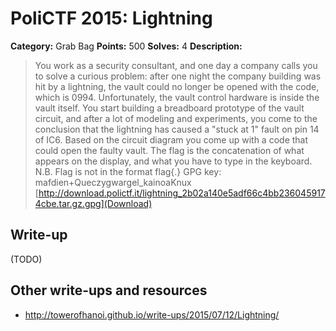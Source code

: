 # PoliCTF 2015: Lightning

**Category:** Grab Bag
**Points:** 500
**Solves:** 4
**Description:**

> You work as a security consultant, and one day a company calls you to solve a curious problem: after one night the company building was hit by a lightning, the vault could no longer be opened with the code, which is 0994. Unfortunately, the vault control hardware is inside the vault itself. You start building a breadboard prototype of the vault circuit, and after a lot of modeling and experiments, you come to the conclusion that the lightning has caused a "stuck at 1" fault on pin 14 of IC6. Based on the circuit diagram you come up with a code that could open the faulty vault. The flag is the concatenation of what appears on the display, and what you have to type in the keyboard. N.B. Flag is not in the format flag{.}
> GPG key: mafdien+Queczygwargel_kainoaKnux
> [http://download.polictf.it/lightning_2b02a140e5adf66c4bb2360459174cbe.tar.gz.gpg](Download)

## Write-up

(TODO)

## Other write-ups and resources

* <http://towerofhanoi.github.io/write-ups/2015/07/12/Lightning/>
